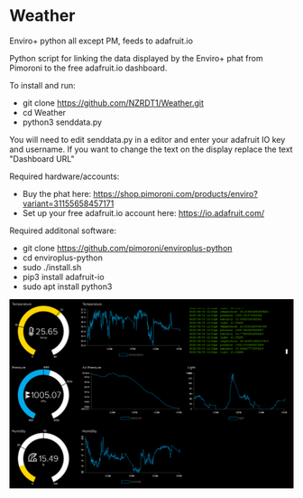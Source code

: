 # Weather
Enviro+ python all except PM, feeds to adafruit.io

Python script for linking the data displayed by the Enviro+ phat from Pimoroni to the free adafruit.io dashboard. 

To install and run:
- git clone https://github.com/NZRDT1/Weather.git
- cd Weather
- python3 senddata.py

You will need to edit senddata.py in a editor and enter your adafruit IO key and username. 
If you want to change the text on the display replace the text "Dashboard URL"

Required hardware/accounts:
- Buy the phat here: https://shop.pimoroni.com/products/enviro?variant=31155658457171
- Set up your free adafruit.io account here: https://io.adafruit.com/

Required additonal software: 
- git clone https://github.com/pimoroni/enviroplus-python
- cd enviroplus-python
- sudo ./install.sh
- pip3 install adafruit-io
- sudo apt install python3

![Image of Dashboard](https://raw.githubusercontent.com/NZRDT1/Weather/master/Weather.PNG)
